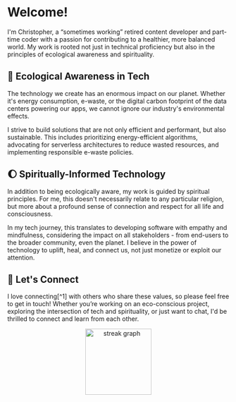 # Welcome!

I'm Christopher, a “sometimes working” retired content developer and part-time coder with a passion for contributing to a healthier, more balanced world. My work is rooted not just in technical proficiency but also in the principles of ecological awareness and spirituality. 

## 🌿 Ecological Awareness in Tech 

The technology we create has an enormous impact on our planet. Whether it's energy consumption, e-waste, or the digital carbon footprint of the data centers powering our apps, we cannot ignore our industry's environmental effects.

I strive to build solutions that are not only efficient and performant, but also sustainable. This includes prioritizing energy-efficient algorithms, advocating for serverless architectures to reduce wasted resources, and implementing responsible e-waste policies.

## 🌔 Spiritually-Informed Technology 

In addition to being ecologically aware, my work is guided by spiritual principles. For me, this doesn't necessarily relate to any particular religion, but more about a profound sense of connection and respect for all life and consciousness.

In my tech journey, this translates to developing software with empathy and mindfulness, considering the impact on all stakeholders - from end-users to the broader community, even the planet. I believe in the power of technology to uplift, heal, and connect us, not just monetize or exploit our attention.

## 🤝 Let's Connect

I love connecting[^1] with others who share these values, so please feel free to get in touch! Whether you’re working on an eco-conscious project, exploring the intersection of tech and spirituality, or just want to chat, I'd be thrilled to connect and learn from each other.

<div align="center">
  <img src="https://streak-stats.demolab.com?user=cfurlin&locale=en&mode=daily&theme=dark&hide_border=false&border_radius=20&order=3" height="150" alt="streak graph"  />
</div>

